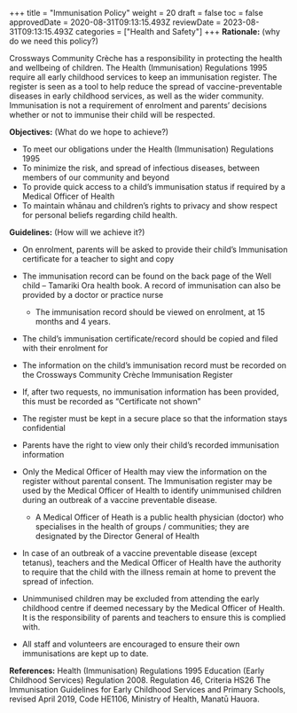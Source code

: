 +++
title = "Immunisation Policy"
weight = 20
draft = false
toc = false
approvedDate = 2020-08-31T09:13:15.493Z
reviewDate = 2023-08-31T09:13:15.493Z
categories = ["Health and Safety"]
+++
**Rationale:** (why do we need this policy?)

Crossways Community Crèche has a responsibility in protecting the health and wellbeing of children. The Health (Immunisation) Regulations 1995 require all early childhood services to keep an immunisation register. The register is seen as a tool to help reduce the spread of vaccine-preventable diseases in early childhood services, as well as the wider community. Immunisation is not a requirement of enrolment and parents’ decisions whether or not to immunise their child will be respected. 

**Objectives:** (What do we hope to achieve?)

* To meet our obligations under the Health (Immunisation) Regulations 1995
* To minimize the risk, and spread of infectious diseases, between members of our community and beyond 
* To provide quick access to a child’s immunisation status if required by a Medical Officer of Health
* To maintain whānau and children’s rights to privacy and show respect for personal beliefs regarding child health. 

**Guidelines:** (How will we achieve it?)

* On enrolment, parents will be asked to provide their child’s Immunisation certificate for a teacher to sight and copy 
* The immunisation record can be found on the back page of the Well child – Tamariki Ora health book. A record of immunisation can also be provided by a doctor or practice nurse

  * The immunisation record should be viewed on enrolment, at 15 months and 4 years.



* The child’s immunisation certificate/record should be copied and filed with their enrolment for
* The information on the child’s immunisation record must be recorded on the Crossways Community Crèche Immunisation Register
* If, after two requests, no immunisation information has been provided, this must be recorded as “Certificate not shown”
* The register must be kept in a secure place so that the information stays confidential
* Parents have the right to view only their child’s recorded immunisation information
* Only the Medical Officer of Health may view the information on the register without parental consent. The Immunisation register may be used by the Medical Officer of Health to identify unimmunised children during an outbreak of a vaccine preventable disease. 

  * A Medical Officer of Heath is a public health physician (doctor) who specialises in the health of groups / communities; they are designated by the Director General of Health



* In case of an outbreak of a vaccine preventable disease (except tetanus), teachers and the Medical Officer of Health have the authority to require that the child with the illness remain at home to prevent the spread of infection.
* Unimmunised children may be excluded from attending the early childhood centre if deemed necessary by the Medical Officer of Health. It is the responsibility of parents and teachers to ensure this is complied with.
* All staff and volunteers are encouraged to ensure their own immunisations are kept up to date. 

**References:** 
Health (Immunisation) Regulations 1995 
Education (Early Childhood Services) Regulation 2008. Regulation 46, Criteria HS26 
The Immunisation Guidelines for Early Childhood Services and Primary Schools, revised April 2019, Code HE1106, Ministry of Health, Manatū Hauora.